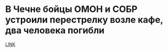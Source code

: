 # В Чечне бойцы ОМОН и СОБР устроили перестрелку возле кафе, два человека погибли



[LINK](https://varlamov.ru/4070113.html)